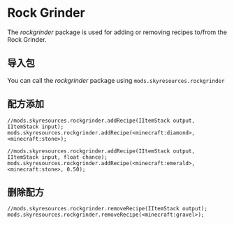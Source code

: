 # Rock Grinder

The *rockgrinder* package is used for adding or removing recipes to/from the Rock Grinder.

## 导入包

You can call the *rockgrinder* package using `mods.skyresources.rockgrinder`

## 配方添加

```zenscript
//mods.skyresources.rockgrinder.addRecipe(IItemStack output, IItemStack input);
mods.skyresources.rockgrinder.addRecipe(<minecraft:diamond>, <minecraft:stone>);

//mods.skyresources.rockgrinder.addRecipe(IItemStack output, IItemStack input, float chance);
mods.skyresources.rockgrinder.addRecipe(<minecraft:emerald>, <minecraft:stone>, 0.50);
```

## 删除配方

```zenscript
//mods.skyresources.rockgrinder.removeRecipe(IItemStack output);
mods.skyresources.rockgrinder.removeRecipe(<minecraft:gravel>);
```